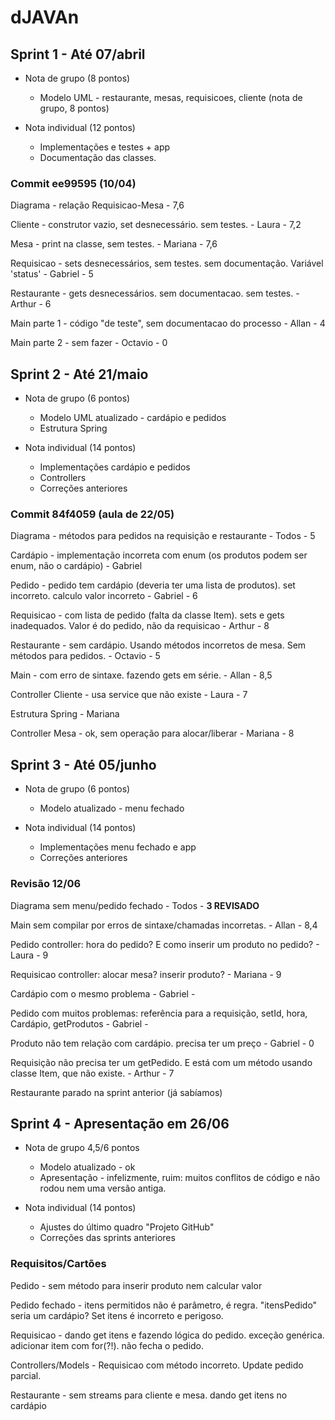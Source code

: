# dJAVAn

## Sprint 1 - Até 07/abril
  - Nota de grupo (8 pontos)
    - Modelo UML - restaurante, mesas, requisicoes, cliente (nota de grupo, 8 pontos)
	
  - Nota individual (12 pontos)
    - Implementações e testes + app
    - Documentação das classes.

### Commit 	ee99595 (10/04)
Diagrama - relação Requisicao-Mesa - 7,6

Cliente - construtor vazio, set desnecessário. sem testes. - Laura - 7,2

Mesa - print na classe, sem testes. - Mariana - 7,6

Requisicao - sets desnecessários, sem testes. sem documentação. Variável 'status' - Gabriel - 5

Restaurante - gets desnecessários. sem documentacao. sem testes. - Arthur - 6

Main parte 1 - código "de teste", sem documentacao do processo - Allan - 4

Main parte 2 - sem fazer - Octavio - 0

## Sprint 2 - Até 21/maio
  - Nota de grupo (6 pontos)
    - Modelo UML atualizado - cardápio e pedidos
	- Estrutura Spring
  
  - Nota individual (14 pontos)	
    - Implementações cardápio e pedidos
    - Controllers
    - Correções anteriores

### Commit 84f4059 (aula de 22/05)
Diagrama - métodos para pedidos na requisição e restaurante - Todos - 5

Cardápio - implementação incorreta com enum (os produtos podem ser enum, não o cardápio) - Gabriel

Pedido - pedido tem cardápio (deveria ter uma lista de produtos). set incorreto. calculo valor incorreto - Gabriel - 6

Requisicao - com lista de pedido (falta da classe Item). sets e gets inadequados. Valor é do pedido, não da requisicao - Arthur - 8

Restaurante - sem cardápio. Usando métodos incorretos de mesa. Sem métodos para pedidos. - Octavio - 5

Main - com erro de sintaxe. fazendo gets em série. - Allan - 8,5

Controller Cliente - usa service que não existe - Laura - 7

Estrutura Spring - Mariana 

Controller Mesa - ok, sem operação para alocar/liberar - Mariana - 8

## Sprint 3 - Até 05/junho
  - Nota de grupo (6 pontos)
    - Modelo atualizado - menu fechado
  
  - Nota individual (14 pontos)	
    - Implementações menu fechado e app
    - Correções anteriores
	
### Revisão 12/06
Diagrama sem menu/pedido fechado - Todos - **3 REVISADO**

Main sem compilar por erros de sintaxe/chamadas incorretas. - Allan - 8,4

Pedido controller: hora do pedido? E como inserir um produto no pedido? - Laura - 9

Requisicao controller: alocar mesa? inserir produto? - Mariana - 9

Cardápio com o mesmo problema - Gabriel - 

Pedido com muitos problemas: referência para a requisição, setId, hora, Cardápio, getProdutos - Gabriel - 

Produto não tem relação com cardápio. precisa ter um preço - Gabriel - 0

Requisição não precisa ter um getPedido. E está com um método usando classe Item, que não existe. - Arthur - 7

Restaurante parado na sprint anterior (já sabíamos)


## Sprint 4 - Apresentação em 26/06
  - Nota de grupo 4,5/6 pontos
	- Modelo atualizado - ok 
	- Apresentação - infelizmente, ruim: muitos conflitos de código e não rodou nem uma versão antiga.
	
  - Nota individual (14 pontos)
    - Ajustes do último quadro "Projeto GitHub"
    - Correções das sprints anteriores
	
### Requisitos/Cartões
Pedido - sem método para inserir produto nem calcular valor

Pedido fechado - itens permitidos não é parâmetro, é regra. "itensPedido" seria um cardápio? Set itens é incorreto e perigoso.

Requisicao - dando get itens e fazendo lógica do pedido. exceção genérica. adicionar item com for(?!). não fecha o pedido. 

Controllers/Models - Requisicao com método incorreto. Update pedido parcial.

Restaurante - sem streams para cliente e mesa. dando get itens no cardápio
